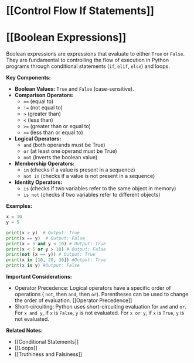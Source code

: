 # [[Control Flow If Statements]]
# [[Boolean Expressions]] 
Boolean expressions are expressions that evaluate to either `True` or `False`.  They are fundamental to controlling the flow of execution in Python programs through conditional statements (`if`, `elif`, `else`) and loops.

**Key Components:**

* **Boolean Values:** `True` and `False` (case-sensitive).
* **Comparison Operators:**
    * `==` (equal to)
    * `!=` (not equal to)
    * `>` (greater than)
    * `<` (less than)
    * `>=` (greater than or equal to)
    * `<=` (less than or equal to)
* **Logical Operators:**
    * `and` (both operands must be True)
    * `or` (at least one operand must be True)
    * `not` (inverts the boolean value)
* **Membership Operators:**
    * `in` (checks if a value is present in a sequence)
    * `not in` (checks if a value is not present in a sequence)
* **Identity Operators:**
    * `is` (checks if two variables refer to the same object in memory)
    * `is not` (checks if two variables refer to different objects)


**Examples:**

```python
x = 10
y = 5

print(x > y)  # Output: True
print(x == y)  # Output: False
print(x > 5 and y < 10) # Output: True
print(x < 5 or y > 10) # Output: False
print(not (x == y)) # Output: True
print(x in [10, 20, 30]) #Output: True
print(x is y) #Output: False
```

**Important Considerations:**

* Operator Precedence:  Logical operators have a specific order of operations ( `not`, then `and`, then `or`). Parentheses can be used to change the order of evaluation. [[Operator Precedence]]
* Short-circuiting:  Python uses short-circuiting evaluation for `and` and `or`.  For `x and y`, if `x` is `False`, `y` is not evaluated.  For `x or y`, if `x` is `True`, `y` is not evaluated.

**Related Notes:**

* [[Conditional Statements]]
* [[Loops]]
* [[Truthiness and Falsiness]]


